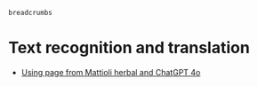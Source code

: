 `breadcrumbs`

# Text recognition and translation

- [Using page from Mattioli herbal and ChatGPT 4o](mattioli-chatgpt-4o)